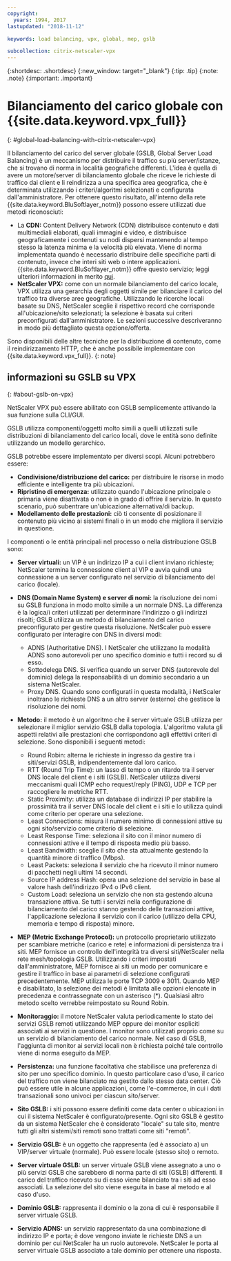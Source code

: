 ```yaml
---
copyright:
  years: 1994, 2017
lastupdated: "2018-11-12"

keywords: load balancing, vpx, global, mep, gslb

subcollection: citrix-netscaler-vpx
---
```


{:shortdesc: .shortdesc}
{:new_window: target="_blank"}
{:tip: .tip}
{:note: .note}
{:important: .important}

# Bilanciamento del carico globale con {{site.data.keyword.vpx_full}}
{: #global-load-balancing-with-citrix-netscaler-vpx}

Il bilanciamento del carico del server globale (GSLB, Global Server Load Balancing) è un meccanismo per distribuire il traffico su più server/istanze, che si trovano di norma in località geografiche differenti. L'idea è quella di avere un motore/server di bilanciamento globale che riceve le richieste di traffico dai client e li reindirizza a una specifica area geografica, che è determinata utilizzando i criteri/algoritmi selezionati e configurata dall'amministratore. Per ottenere questo risultato, all'interno della rete {{site.data.keyword.BluSoftlayer_notm}} possono essere utilizzati due metodi riconosciuti:

* La **CDN:** Content Delivery Network (CDN) distribuisce contenuto e dati multimediali elaborati, quali immagini e video, e distribuisce geograficamente i contenuti su nodi dispersi mantenendo al tempo stesso la latenza minima e la velocità più elevata. Viene di norma implementata quando è necessario distribuire delle specifiche parti di contenuto, invece che interi siti web o intere applicazioni. {{site.data.keyword.BluSoftlayer_notm}} offre questo servizio; leggi ulteriori informazioni in merito [qui](/docs/infrastructure/CDN?topic=CDN-getting-started).
* **NetScaler VPX:** come con un normale bilanciamento del carico locale, VPX utilizza una gerarchia degli oggetti simile per bilanciare il carico del traffico tra diverse aree geografiche. Utilizzando le ricerche locali basate su DNS, NetScaler sceglie il rispettivo record che corrisponde all'ubicazione/sito selezionati; la selezione è basata sui criteri preconfigurati dall'amministratore. Le sezioni successive descriveranno in modo più dettagliato questa opzione/offerta.

Sono disponibili delle altre tecniche per la distribuzione di contenuto, come il reindirizzamento HTTP, che è anche possibile implementare con {{site.data.keyword.vpx_full}}.
{: note}

## informazioni su GSLB su VPX
{: #about-gslb-on-vpx}

NetScaler VPX può essere abilitato con GSLB semplicemente attivando la sua funzione sulla CLI/GUI.

GSLB utilizza componenti/oggetti molto simili a quelli utilizzati sulle distribuzioni di bilanciamento del carico locali, dove le entità sono definite utilizzando un modello gerarchico.

GSLB potrebbe essere implementato per diversi scopi. Alcuni potrebbero essere:

* **Condivisione/distribuzione del carico:** per distribuire le risorse in modo efficiente e intelligente tra più ubicazioni.
* **Ripristino di emergenza:** utilizzato quando l'ubicazione principale o primaria viene disattivata o non è in grado di offrire il servizio. In questo scenario, può subentrare un'ubicazione alternativa/di backup.
* **Modellamento delle prestazioni:** ciò ti consente di posizionare il contenuto più vicino ai sistemi finali o in un modo che migliora il servizio in questione.

I componenti o le entità principali nel processo o nella distribuzione GSLB sono:

* **Server virtuali:** un VIP è un indirizzo IP a cui i client inviano richieste; NetScaler termina la connessione client al VIP e avvia quindi una connessione a un server configurato nel servizio di bilanciamento del carico (locale).
* **DNS (Domain Name System) e server di nomi:** la risoluzione dei nomi su GSLB funziona in modo molto simile a un normale DNS. La differenza è la logica/i criteri utilizzati per determinare l'indirizzo o gli indirizzi risolti; GSLB utilizza un metodo di bilanciamento del carico preconfigurato per gestire questa risoluzione. NetScaler può essere configurato per interagire con DNS in diversi modi:
	* ADNS (Authoritative DNS). I NetScaler che utilizzano la modalità ADNS sono autorevoli per uno specifico dominio e tutti i record su di esso.
	* Sottodelega DNS. Si verifica quando un server DNS (autorevole del dominio) delega la responsabilità di un dominio secondario a un sistema NetScaler.
	* Proxy DNS. Quando sono configurati in questa modalità, i NetScaler inoltrano le richieste DNS a un altro server (esterno) che gestisce la risoluzione dei nomi.
* **Metodo:** il metodo è un algoritmo che il server virtuale GSLB utilizza per selezionare il miglior servizio GSLB dalla topologia. L'algoritmo valuta gli aspetti relativi alle prestazioni che corrispondono agli effettivi criteri di selezione. Sono disponibili i seguenti metodi:
  * Round Robin: alterna le richieste in ingresso da gestire tra i siti/servizi GSLB, indipendentemente dal loro carico.
  * RTT (Round Trip Time): un lasso di tempo o un ritardo tra il server DNS locale del client e i siti (GSLB). NetScaler utilizza diversi meccanismi quali ICMP echo request/reply (PING), UDP e TCP per raccogliere le metriche RTT.
  * Static Proximity: utilizza un database di indirizzi IP per stabilire la prossimità tra il server DNS locale del client e i siti e lo utilizza quindi come criterio per operare una selezione.
  * Least Connections: misura il numero minimo di connessioni attive su ogni sito/servizio come criterio di selezione.
  * Least Response Time: seleziona il sito con il minor numero di connessioni attive e il tempo di risposta medio più basso.
  * Least Bandwidth: sceglie il sito che sta attualmente gestendo la quantità minore di traffico (Mbps).
  * Least Packets: seleziona il servizio che ha ricevuto il minor numero di pacchetti negli ultimi 14 secondi.
  * Source IP address Hash: opera una selezione del servizio in base al valore hash dell'indirizzo IPv4 o IPv6 client.
  * Custom Load: seleziona un servizio che non sta gestendo alcuna transazione attiva. Se tutti i servizi nella configurazione di bilanciamento del carico stanno gestendo delle transazioni attive, l'applicazione seleziona il servizio con il carico (utilizzo della CPU, memoria e tempo di risposta) minore.

* **MEP (Metric Exchange Protocol):** un protocollo proprietario utilizzato per scambiare metriche (carico e rete) e informazioni di persistenza tra i siti. MEP fornisce un controllo dell'integrità tra diversi siti/NetScaler nella rete mesh/topologia GSLB. Utilizzando i criteri impostati dall'amministratore, MEP fornisce ai siti un modo per comunicare e gestire il traffico in base ai parametri di selezione configurati precedentemente. MEP utilizza le porte TCP 3009 e 3011. Quando MEP è disabilitato, la selezione dei metodi è limitata alle opzioni elencate in precedenza e contrassegnate con un asterisco (*). Qualsiasi altro metodo scelto verrebbe reimpostato su Round Robin.
* **Monitoraggio:** il motore NetScaler valuta periodicamente lo stato dei servizi GSLB remoti utilizzando MEP oppure dei monitor espliciti associati ai servizi in questione. I monitor sono utilizzati proprio come su un servizio di bilanciamento del carico normale. Nel caso di GSLB, l'aggiunta di monitor ai servizi locali non è richiesta poiché tale controllo viene di norma eseguito da MEP.
* **Persistenza:** una funzione facoltativa che stabilisce una preferenza di sito per uno specifico dominio. In questo particolare caso d'uso, il carico del traffico non viene bilanciato ma gestito dallo stesso data center. Ciò può essere utile in alcune applicazioni, come l'e-commerce, in cui i dati transazionali sono univoci per ciascun sito/server.
* **Sito GSLB:** i siti possono essere definiti come data center o ubicazioni in cui il sistema NetScaler è configurato/presente. Ogni sito GSLB è gestito da un sistema NetScaler che è considerato "locale" su tale sito, mentre tutti gli altri sistemi/siti remoti sono trattati come siti "remoti".
* **Servizio GSLB:** è un oggetto che rappresenta (ed è associato a) un VIP/server virtuale (normale). Può essere locale (stesso sito) o remoto.
* **Server virtuale GSLB:** un server virtuale GSLB viene assegnato a uno o più servizi GSLB che sarebbero di norma parte di siti (GSLB) differenti. Il carico del traffico ricevuto su di esso viene bilanciato tra i siti ad esso associati. La selezione del sito viene eseguita in base al metodo e al caso d'uso.
* **Dominio GSLB:** rappresenta il dominio o la zona di cui è responsabile il server virtuale GSLB.
* **Servizio ADNS:** un servizio rappresentato da una combinazione di indirizzo IP e porta; è dove vengono inviate le richieste DNS a un dominio per cui NetScaler ha un ruolo autorevole. NetScaler le porta al server virtuale GSLB associato a tale dominio per ottenere una risposta.
